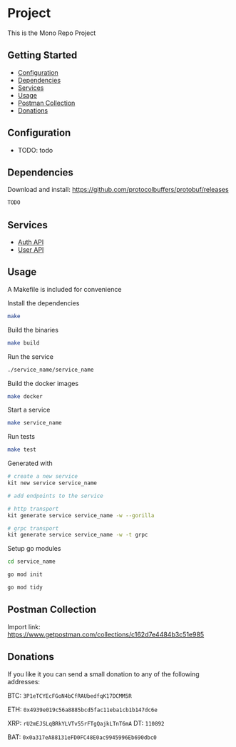 # Project

This is the Mono Repo Project

## Getting Started

- [Configuration](#configuration)
- [Dependencies](#dependencies)
- [Services](#services)
- [Usage](#usage)
- [Postman Collection](#postman-collection)
- [Donations](#donations)

## Configuration

- TODO: todo

## Dependencies

Download and install: https://github.com/protocolbuffers/protobuf/releases
```bash
TODO
```

## Services

- [Auth API](https://github.com/emurmotol/project/tree/master/auth_api)
- [User API](https://github.com/emurmotol/project/tree/master/user_api)

## Usage

A Makefile is included for convenience

Install the dependencies
```bash
make
```

Build the binaries
```bash
make build
```

Run the service
```bash
./service_name/service_name
```

Build the docker images
```bash
make docker
```

Start a service
```bash
make service_name
```

Run tests
```bash
make test
```

Generated with
```bash
# create a new service
kit new service service_name

# add endpoints to the service

# http transport
kit generate service service_name -w --gorilla

# grpc transport
kit generate service service_name -w -t grpc
```

Setup go modules
```bash
cd service_name

go mod init

go mod tidy
```

## Postman Collection

Import link: https://www.getpostman.com/collections/c162d7e4484b3c51e985

## Donations

If you like it you can send a small donation to any of the following addresses:

BTC: `3P1eTCYEcFGoN4bCfRAUbedfqK17DCMM5R`

ETH: `0x4939e019c56a8885bcd5fac11eba1cb1b147dc6e`

XRP: `rU2mEJSLqBRkYLVTv55rFTgQajkLTnT6mA` DT: `110892`

BAT: `0x0a317eA88131eFD0FC48E0ac9945996Eb690dbc0`